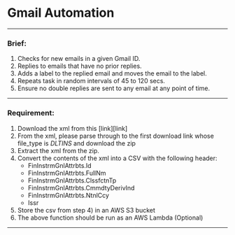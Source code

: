 # Gmail Automation

<hr>

### <b>Brief:</b>

1. Checks for new emails in a given Gmail ID.
2. Replies to emails that have no prior replies.
3. Adds a label to the replied email and moves the email to the label.
4. Repeats task in random intervals of 45 to 120 secs.
5. Ensure no double replies are sent to any email at any point of time.

<hr>

### <b>Requirement:</b>

1. Download the xml from this [link][link]
2. From the xml, please parse through to the first download link whose file_type is <i>DLTINS</i> and download the zip
3. Extract the xml from the zip.
4. Convert the contents of the xml into a CSV with the following header:
	- FinInstrmGnlAttrbts.Id
	- FinInstrmGnlAttrbts.FullNm
	- FinInstrmGnlAttrbts.ClssfctnTp
	- FinInstrmGnlAttrbts.CmmdtyDerivInd
	- FinInstrmGnlAttrbts.NtnlCcy
	- Issr
5. Store the csv from step 4) in an AWS S3 bucket
6. The above function should be run as an AWS Lambda (Optional)

<hr>
